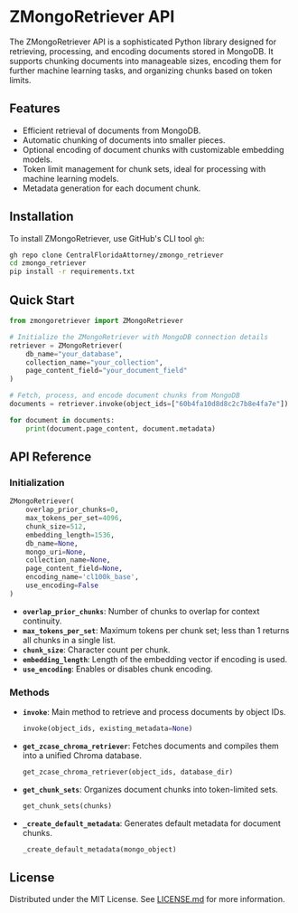 # ZMongoRetriever API

The ZMongoRetriever API is a sophisticated Python library designed for retrieving, processing, and encoding documents stored in MongoDB. It supports chunking documents into manageable sizes, encoding them for further machine learning tasks, and organizing chunks based on token limits.

## Features

- Efficient retrieval of documents from MongoDB.
- Automatic chunking of documents into smaller pieces.
- Optional encoding of document chunks with customizable embedding models.
- Token limit management for chunk sets, ideal for processing with machine learning models.
- Metadata generation for each document chunk.

## Installation

To install ZMongoRetriever, use GitHub's CLI tool `gh`:

```sh
gh repo clone CentralFloridaAttorney/zmongo_retriever
cd zmongo_retriever
pip install -r requirements.txt
```

## Quick Start

```python
from zmongoretriever import ZMongoRetriever

# Initialize the ZMongoRetriever with MongoDB connection details
retriever = ZMongoRetriever(
    db_name="your_database",
    collection_name="your_collection",
    page_content_field="your_document_field"
)

# Fetch, process, and encode document chunks from MongoDB
documents = retriever.invoke(object_ids=["60b4fa10d8d8c2c7b8e4fa7e"])

for document in documents:
    print(document.page_content, document.metadata)
```

## API Reference

### Initialization

```python
ZMongoRetriever(
    overlap_prior_chunks=0,
    max_tokens_per_set=4096,
    chunk_size=512,
    embedding_length=1536,
    db_name=None,
    mongo_uri=None,
    collection_name=None,
    page_content_field=None,
    encoding_name='cl100k_base',
    use_encoding=False
)
```

- **`overlap_prior_chunks`**: Number of chunks to overlap for context continuity.
- **`max_tokens_per_set`**: Maximum tokens per chunk set; less than 1 returns all chunks in a single list.
- **`chunk_size`**: Character count per chunk.
- **`embedding_length`**: Length of the embedding vector if encoding is used.
- **`use_encoding`**: Enables or disables chunk encoding.

### Methods

- **`invoke`**: Main method to retrieve and process documents by object IDs.
  
  ```python
  invoke(object_ids, existing_metadata=None)
  ```

- **`get_zcase_chroma_retriever`**: Fetches documents and compiles them into a unified Chroma database.

  ```python
  get_zcase_chroma_retriever(object_ids, database_dir)
  ```

- **`get_chunk_sets`**: Organizes document chunks into token-limited sets.

  ```python
  get_chunk_sets(chunks)
  ```

- **`_create_default_metadata`**: Generates default metadata for document chunks.

  ```python
  _create_default_metadata(mongo_object)
  ```

## License

Distributed under the MIT License. See [LICENSE.md](LICENSE.md) for more information.